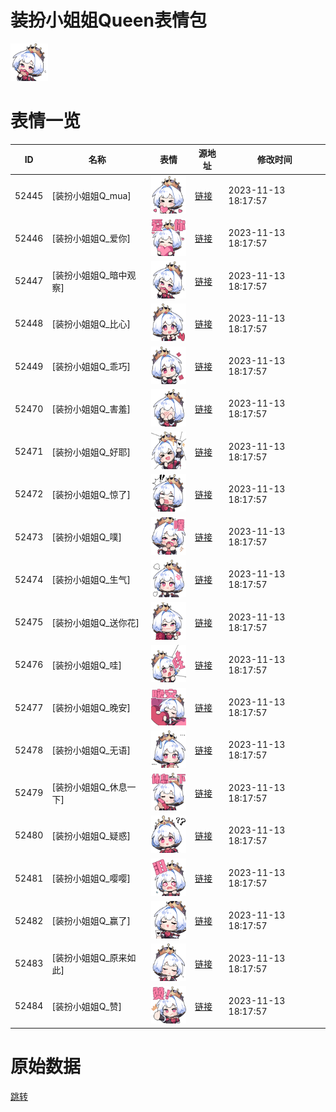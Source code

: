 # 装扮小姐姐Queen表情包

<img src="./cover.png" height="60" alt="cover" />

# 表情一览

|ID|名称|表情|源地址|修改时间|
|----|----|----|----|----|
|52445|[装扮小姐姐Q_mua]|<img src="./pic/052445_%5B装扮小姐姐Q_mua%5D.png" height="60" alt="mua"/>|[链接](https://i0.hdslb.com/bfs/emote/efc03223bdf5e9cc81ce9aa7715836a440cf6fd0.png)|2023-11-13 18:17:57|
|52446|[装扮小姐姐Q_爱你]|<img src="./pic/052446_%5B装扮小姐姐Q_爱你%5D.png" height="60" alt="爱你"/>|[链接](https://i0.hdslb.com/bfs/emote/30e87184b5a93d55e5f553404977803af83e8715.png)|2023-11-13 18:17:57|
|52447|[装扮小姐姐Q_暗中观察]|<img src="./pic/052447_%5B装扮小姐姐Q_暗中观察%5D.png" height="60" alt="暗中观察"/>|[链接](https://i0.hdslb.com/bfs/emote/9804b6fbf5bcc571a17b448eb69d00f592af5a13.png)|2023-11-13 18:17:57|
|52448|[装扮小姐姐Q_比心]|<img src="./pic/052448_%5B装扮小姐姐Q_比心%5D.png" height="60" alt="比心"/>|[链接](https://i0.hdslb.com/bfs/emote/e389dcbc30cc3d64488c2ecef8d9112a6ee3803d.png)|2023-11-13 18:17:57|
|52449|[装扮小姐姐Q_乖巧]|<img src="./pic/052449_%5B装扮小姐姐Q_乖巧%5D.png" height="60" alt="乖巧"/>|[链接](https://i0.hdslb.com/bfs/emote/bf0e1431a839b7313e9790d1dc00b892e2de8516.png)|2023-11-13 18:17:57|
|52470|[装扮小姐姐Q_害羞]|<img src="./pic/052470_%5B装扮小姐姐Q_害羞%5D.png" height="60" alt="害羞"/>|[链接](https://i0.hdslb.com/bfs/emote/9cdb387dfc093a33cffa273724f25624c9a7ae87.png)|2023-11-13 18:17:57|
|52471|[装扮小姐姐Q_好耶]|<img src="./pic/052471_%5B装扮小姐姐Q_好耶%5D.png" height="60" alt="好耶"/>|[链接](https://i0.hdslb.com/bfs/emote/638757f9450a0e85c3bd5feda0b9d45d495cdb15.png)|2023-11-13 18:17:57|
|52472|[装扮小姐姐Q_惊了]|<img src="./pic/052472_%5B装扮小姐姐Q_惊了%5D.png" height="60" alt="惊了"/>|[链接](https://i0.hdslb.com/bfs/emote/88fa7192079fd3323dd5cb2a8aec0b4d95c8f5bd.png)|2023-11-13 18:17:57|
|52473|[装扮小姐姐Q_噗]|<img src="./pic/052473_%5B装扮小姐姐Q_噗%5D.png" height="60" alt="噗"/>|[链接](https://i0.hdslb.com/bfs/emote/aa5760560580b4b637d9e7f0655a411ba989ac7a.png)|2023-11-13 18:17:57|
|52474|[装扮小姐姐Q_生气]|<img src="./pic/052474_%5B装扮小姐姐Q_生气%5D.png" height="60" alt="生气"/>|[链接](https://i0.hdslb.com/bfs/emote/11b0f9966afcb71a8744584c85f5e9c7e2921053.png)|2023-11-13 18:17:57|
|52475|[装扮小姐姐Q_送你花]|<img src="./pic/052475_%5B装扮小姐姐Q_送你花%5D.png" height="60" alt="送你花"/>|[链接](https://i0.hdslb.com/bfs/emote/cfdd303e0d607257358c6a9bc6013677f5115eef.png)|2023-11-13 18:17:57|
|52476|[装扮小姐姐Q_哇]|<img src="./pic/052476_%5B装扮小姐姐Q_哇%5D.png" height="60" alt="哇"/>|[链接](https://i0.hdslb.com/bfs/emote/8a3941b7600a445da61532620ea6f776099d8724.png)|2023-11-13 18:17:57|
|52477|[装扮小姐姐Q_晚安]|<img src="./pic/052477_%5B装扮小姐姐Q_晚安%5D.png" height="60" alt="晚安"/>|[链接](https://i0.hdslb.com/bfs/emote/c2b7f5b4e8722536f808436238bccd79ea3968cd.png)|2023-11-13 18:17:57|
|52478|[装扮小姐姐Q_无语]|<img src="./pic/052478_%5B装扮小姐姐Q_无语%5D.png" height="60" alt="无语"/>|[链接](https://i0.hdslb.com/bfs/emote/0618d635954c3374851a88d73460bf222bad2905.png)|2023-11-13 18:17:57|
|52479|[装扮小姐姐Q_休息一下]|<img src="./pic/052479_%5B装扮小姐姐Q_休息一下%5D.png" height="60" alt="休息一下"/>|[链接](https://i0.hdslb.com/bfs/emote/db75264047c1165b1cca0ba93e41b657b76faa42.png)|2023-11-13 18:17:57|
|52480|[装扮小姐姐Q_疑惑]|<img src="./pic/052480_%5B装扮小姐姐Q_疑惑%5D.png" height="60" alt="疑惑"/>|[链接](https://i0.hdslb.com/bfs/emote/9bc5ebed101715f169c81d78c7967a9e4f0f28ae.png)|2023-11-13 18:17:57|
|52481|[装扮小姐姐Q_嘤嘤]|<img src="./pic/052481_%5B装扮小姐姐Q_嘤嘤%5D.png" height="60" alt="嘤嘤"/>|[链接](https://i0.hdslb.com/bfs/emote/42032ee9df4ef3325dd3d4e66017529ff4595791.png)|2023-11-13 18:17:57|
|52482|[装扮小姐姐Q_赢了]|<img src="./pic/052482_%5B装扮小姐姐Q_赢了%5D.png" height="60" alt="赢了"/>|[链接](https://i0.hdslb.com/bfs/emote/285b31ad9c6aff2c2a01e7b3895dab3b9ed11a53.png)|2023-11-13 18:17:57|
|52483|[装扮小姐姐Q_原来如此]|<img src="./pic/052483_%5B装扮小姐姐Q_原来如此%5D.png" height="60" alt="原来如此"/>|[链接](https://i0.hdslb.com/bfs/emote/f590754ac944a399cc5a4fdf86328896a227c200.png)|2023-11-13 18:17:57|
|52484|[装扮小姐姐Q_赞]|<img src="./pic/052484_%5B装扮小姐姐Q_赞%5D.png" height="60" alt="赞"/>|[链接](https://i0.hdslb.com/bfs/emote/801f1afa78318a9c5222fbb2a1bf7e6158d31b1a.png)|2023-11-13 18:17:57|

# 原始数据

[跳转](./raw.json)

